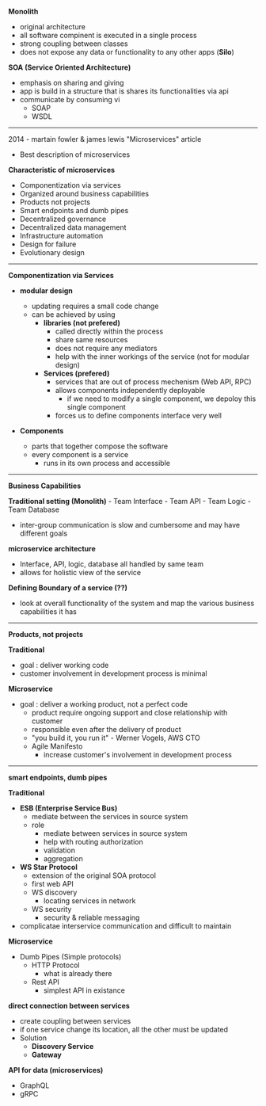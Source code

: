 **Monolith**
- original architecture
- all software compinent is executed in a single process
- strong coupling between classes
- does not expose any data or functionality to any other apps (**Silo**)

**SOA (Service Oriented Architecture)**
- emphasis on sharing and giving
- app is build in a structure that is shares its functionalities via api
- communicate by consuming vi
	- SOAP
	- WSDL


---

2014 - martain fowler & james lewis
"Microservices" article
- Best description of microservices


**Characteristic of microservices**
- Componentization via services
- Organized around business capabilities
- Products not projects
- Smart endpoints and dumb pipes
- Decentralized governance
- Decentralized data management
- Infrastructure automation
- Design for failure
- Evolutionary design

---

**Componentization via Services**
- **modular design**
	- updating requires a small code change
	- can be achieved by using
		- **libraries (not prefered)**
			- called directly within the process
			- share same resources
			- does not require any mediators
			- help with the inner workings of the service (not for modular design)
		- **Services (prefered)**
			- services that are out of process mechenism (Web API, RPC)
			- allows components independently deployable
				- if we need to modify a single component, we depoloy this single component
			- forces us to define components interface very well

- **Components**
	- parts that together compose the software
	- every component is a service
		- runs in its own process and accessible


---

**Business Capabilities**

**Traditional setting (Monolith)**
	- Team Interface
	- Team API
	- Team Logic
	- Team Database
- inter-group communication is slow and cumbersome and may have different goals

**microservice architecture**
- Interface, API, logic, database all handled by same team
- allows for holistic view of the service

**Defining Boundary of a service (??)**
- look at overall functionality of the system and map the various business capabilities it has


---

**Products, not projects**

**Traditional**
- goal : deliver working code
- customer involvement in development process is minimal

**Microservice**
- goal : deliver a working product, not a perfect code
	- product require ongoing support and close relationship with customer
	- responsible even after the delivery of product
	- "you build it, you run it" - Werner Vogels, AWS CTO
	- Agile Manifesto
		- increase customer's involvement in development process

---

**smart endpoints, dumb pipes**

**Traditional**
- **ESB (Enterprise Service Bus)**
	- mediate between the services in source system
	- role
		- mediate between services in source system
		- help with routing authorization
		- validation
		- aggregation
- **WS Star Protocol**
	- extension of the original SOA protocol
	- first web API
	- WS discovery
		- locating services in network
	- WS security
		- security & reliable messaging
- complicatae interservice communication and difficult to maintain

**Microservice**
- Dumb Pipes (Simple protocols)
	- HTTP Protocol
		- what is already there
	- Rest API
		- simplest API in existance

**direct connection between services**
- create coupling between services
- if one service change its location, all the other must be updated
- Solution
	- **Discovery Service**
	- **Gateway**

**API for data (microservices)**
- GraphQL
- gRPC






















